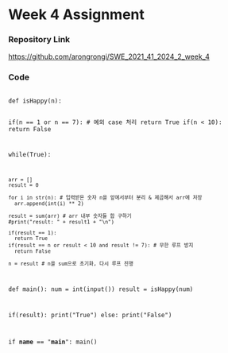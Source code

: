 # Week 4 Assignment

### Repository Link
https://github.com/arongrongi/SWE_2021_41_2024_2_week_4

### Code
<code>
def isHappy(n):

  if(n == 1 or n == 7): # 예외 case 처리
    return True
  if(n < 10):
    return False

  while(True):

    arr = []
    result = 0

    for i in str(n): # 입력받은 숫자 n을 앞에서부터 분리 & 제곱해서 arr에 저장
      arr.append(int(i) ** 2)

    result = sum(arr) # arr 내부 숫자들 합 구하기
    #print("result: " + result1 + "\n")

    if(result == 1):
      return True
    if(result == n or result < 10 and result != 7): # 무한 루프 방지
      return False

    n = result # n을 sum으로 초기화, 다시 루프 진행

def main():
  num = int(input())
  result = isHappy(num)
  
  if(result): print("True")
  else: print("False")

if __name__ == "__main__":
  main()
</code>
